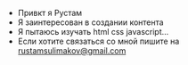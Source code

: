 - Привкт я Рустам
- Я заинтересован в создании контента 
- Я пытаюсь изучать html css javascript...
- Если хотите связаться со мной пишите на rustamsulimakov@gmail.com

<!---
Rustam-Abys/Rustam-Abys is a ✨ special ✨ repository because its `README.md` (this file) appears on your GitHub profile.
You can click the Preview link to take a look at your changes.
--->
